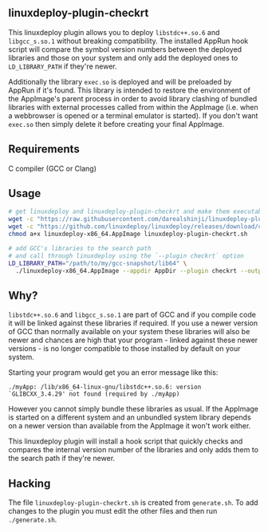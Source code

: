 linuxdeploy-plugin-checkrt
--------------------------

This linuxdeploy plugin allows you to deploy `libstdc++.so.6` and `libgcc_s.so.1`
without breaking compatibility. The installed AppRun hook script will compare the
symbol version numbers between the deployed libraries and those on your system
and only add the deployed ones to `LD_LIBRARY_PATH` if they're newer.

Additionally the library `exec.so` is deployed and will be preloaded by AppRun if
it's found. This library is intended to restore the environment of the AppImage's
parent process in order to avoid library clashing of bundled libraries with external
processes called from within the AppImage (i.e. when a webbrowser is opened or a
terminal emulator is started).
If you don't want `exec.so` then simply delete it before creating your final AppImage.

Requirements
------------
C compiler (GCC or Clang)

Usage
-----
``` sh
# get linuxdeploy and linuxdeploy-plugin-checkrt and make them executable
wget -c "https://raw.githubusercontent.com/darealshinji/linuxdeploy-plugin-checkrt/master/linuxdeploy-plugin-checkrt.sh"
wget -c "https://github.com/linuxdeploy/linuxdeploy/releases/download/continuous/linuxdeploy-x86_64.AppImage"
chmod a+x linuxdeploy-x86_64.AppImage linuxdeploy-plugin-checkrt.sh

# add GCC's libraries to the search path
# and call through linuxdeploy using the `--plugin checkrt` option
LD_LIBRARY_PATH="/path/to/my/gcc-snapshot/lib64" \
  ./linuxdeploy-x86_64.AppImage --appdir AppDir --plugin checkrt --output appimage --icon-file mypackage.png --desktop-file mypackage.desktop
```

Why?
----
`libstdc++.so.6` and `libgcc_s.so.1` are part of GCC and if you compile code it
will be linked against these libraries if required. If you use a newer version
of GCC than normally available on your system these libraries will also be newer
and chances are high that your program - linked against these newer versions - is
no longer compatible to those installed by default on your system.

Starting your program would get you an error message like this:
```
./myApp: /lib/x86_64-linux-gnu/libstdc++.so.6: version `GLIBCXX_3.4.29' not found (required by ./myApp)
```

However you cannot simply bundle these libraries as usual. If the AppImage is
started on a different system and an unbundled system library depends on a newer
version than available from the AppImage it won't work either.

This linuxdeploy plugin will install a hook script that quickly checks and compares
the internal version number of the libraries and only adds them to the search
path if they're newer.

Hacking
-------
The file `linuxdeploy-plugin-checkrt.sh` is created from `generate.sh`.
To add changes to the plugin you must edit the other files and then run `./generate.sh`.
